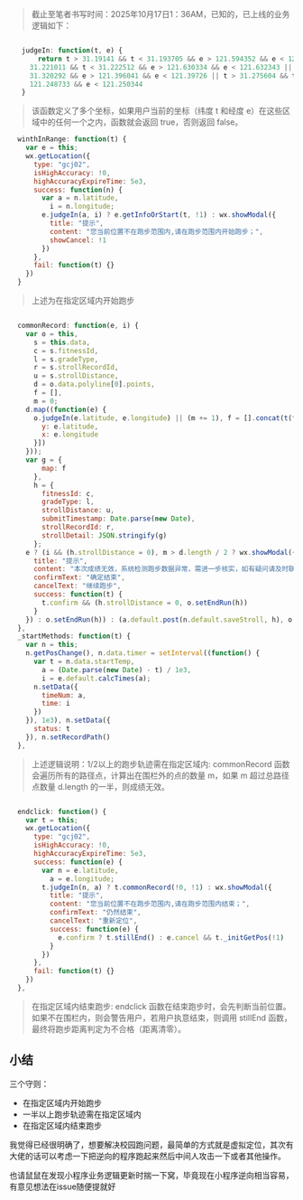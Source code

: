 
> 截止至笔者书写时间：2025年10月17日1：36AM，已知的，已上线的业务逻辑如下： 

``` javascript

   judgeIn: function(t, e) {
       return t > 31.19141 && t < 31.193705 && e > 121.594352 && e < 121.596808 || t > 31.052121 && t < 31.053421 && e > 121.752672 && e < 121.753916 || t >
     31.221011 && t < 31.222512 && e > 121.630334 && e < 121.632343 || t > 31.318217 && t < 31.31997 && e > 121.392548 && e < 121.393845 || t > 31.318391 && t <
     31.320292 && e > 121.396041 && e < 121.39726 || t > 31.275604 && t < 31.277297 && e > 121.456016 && e < 121.457606 || t > 31.376768 && t < 31.378306 && e >
     121.248733 && e < 121.250344
   }
```
> 该函数定义了多个坐标，如果用户当前的坐标（纬度 t 和经度 e）在这些区域中的任何一个之内，函数就会返回 true，否则返回 false。

``` javascript
  winthInRange: function(t) {
    var e = this;
    wx.getLocation({
      type: "gcj02",
      isHighAccuracy: !0,
      highAccuracyExpireTime: 5e3,
      success: function(n) {
        var a = n.latitude,
          i = n.longitude;
        e.judgeIn(a, i) ? e.getInfoOrStart(t, !1) : wx.showModal({
          title: "提示",
          content: "您当前位置不在跑步范围内,请在跑步范围内开始跑步；",
          showCancel: !1
        })
      },
      fail: function(t) {}
    })
  }
```
> 上述为在指定区域内开始跑步

``` javascript

  commonRecord: function(e, i) {
    var o = this,
      s = this.data,
      c = s.fitnessId,
      l = s.gradeType,
      r = s.strollRecordId,
      u = s.strollDistance,
      d = o.data.polyline[0].points,
      f = [],
      m = 0;
    d.map((function(e) {
      o.judgeIn(e.latitude, e.longitude) || (m += 1), f = [].concat(t(f), [{
        y: e.latitude,
        x: e.longitude
      }])
    }));
    var g = {
        map: f
      },
      h = {
        fitnessId: c,
        gradeType: l,
        strollDistance: u,
        submitTimestamp: Date.parse(new Date),
        strollRecordId: r,
        strollDetail: JSON.stringify(g)
      };
    e ? (i && (h.strollDistance = 0), m > d.length / 2 ? wx.showModal({
      title: "提示",
      content: "本次成绩无效，系统检测跑步数据异常，需进一步核实，如有疑问请及时联系管理员",
      confirmText: "确定结束",
      cancelText: "继续跑步",
      success: function(t) {
        t.confirm && (h.strollDistance = 0, o.setEndRun(h))
      }
    }) : o.setEndRun(h)) : (a.default.post(n.default.saveStroll, h), o.setRecordPath())
  },
  _startMethods: function(t) {
    var n = this;
    n.getPosChange(), n.data.timer = setInterval((function() {
      var t = n.data.startTemp,
        a = (Date.parse(new Date) - t) / 1e3,
        i = e.default.calcTimes(a);
      n.setData({
        timeNum: a,
        time: i
      })
    }), 1e3), n.setData({
      status: t
    }), n.setRecordPath()
  },

```

> 上述逻辑说明：1/2以上的跑步轨迹需在指定区域内: commonRecord 函数会遍历所有的路径点，计算出在围栏外的点的数量 m，如果 m 超过总路径点数量 d.length 的一半，则成绩无效。

``` javascript

  endclick: function() {
    var t = this;
    wx.getLocation({
      type: "gcj02",
      isHighAccuracy: !0,
      highAccuracyExpireTime: 5e3,
      success: function(e) {
        var n = e.latitude,
          a = e.longitude;
        t.judgeIn(n, a) ? t.commonRecord(!0, !1) : wx.showModal({
          title: "提示",
          content: "您当前位置不在跑步范围内,请在跑步范围内结束；",
          confirmText: "仍然结束",
          cancelText: "重新定位",
          success: function(e) {
            e.confirm ? t.stillEnd() : e.cancel && t._initGetPos(!1)
          }
        })
      },
      fail: function(t) {}
    })
  },

```
> 在指定区域内结束跑步: endclick 函数在结束跑步时，会先判断当前位置。如果不在围栏内，则会警告用户，若用户执意结束，则调用 stillEnd 函数，最终将跑步距离判定为不合格（距离清零）。


## 小结

三个守则：

* 在指定区域内开始跑步
* 一半以上跑步轨迹需在指定区域内
* 在指定区域内结束跑步

我觉得已经很明确了，想要解决校园跑问题，最简单的方式就是虚拟定位，其次有大佬的话可以考虑一下把逆向的程序跑起来然后中间人攻击一下或者其他操作。

也请鼠鼠在发现小程序业务逻辑更新时揣一下窝，毕竟现在小程序逆向相当容易，有意见想法在issue随便提就好
